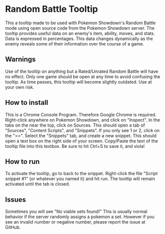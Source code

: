 Random Battle Tooltip
========================================================================

This a tooltip made to be used with Pokemon Showdown's Random Battle mode using open source code from the Pokemon Showdown server.
The tooltip provides useful data on an enemy's item, ability, moves, and stats.
Data is expressed in percentages. This data changes dynamically as the enemy reveals some of their information over the course of a game.

Warnings
------------------------------------------------------------------------

Use of the tooltip on anything but a Rated/Unrated Random Battle will have no effect.
Only one game should be open at any time to avoid confusing the tooltip.
As time passes, this tooltip will become slightly outdated. Use at your own risk.

How to install
------------------------------------------------------------------------

This is a Chrome Console Program. Therefore Google Chrome is required.
Right-click anywhere on Pokemon Showdown, and click on "Inspect". In the tabs on the near the top, click on Sources.
This should open a tab of "Sources", "Content Scripts", and "Snippets". If you only see 1 or 2, click on the ">>".
Select the "Snippets" tab, and create a new snippet. This should open a text box on the right side of your screen.
Copy/Paste the text of the tooltip file into this textbox. Be sure to hit Ctrl+S to save it, and viola!

How to run
------------------------------------------------------------------------

To activate the tooltip, go to back to the snippet. Right-click the file "Script snippet #1" (or whatever you named it) and hit run.
The tooltip will remain activated until the tab is closed.

Issues
------------------------------------------------------------------------

Sometimes you will see "No viable sets found!" This is usually normal behavior if the server randomly assigns a pokemon a set.
However if you see an invalid number or negative number, please report the issue at GitHub.